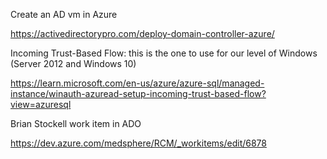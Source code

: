 Create an AD vm in Azure

https://activedirectorypro.com/deploy-domain-controller-azure/

Incoming Trust-Based Flow: this is the one to use for our level of Windows (Server 2012 and Windows 10)

https://learn.microsoft.com/en-us/azure/azure-sql/managed-instance/winauth-azuread-setup-incoming-trust-based-flow?view=azuresql

Brian Stockell work item in ADO

https://dev.azure.com/medsphere/RCM/_workitems/edit/6878
